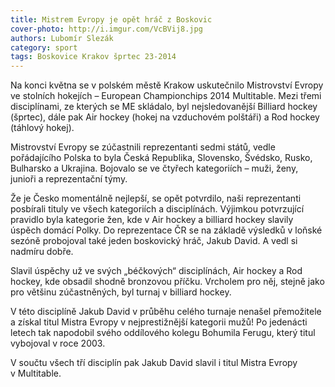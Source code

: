 ```yaml
---
title: Mistrem Evropy je opět hráč z Boskovic
cover-photo: http://i.imgur.com/VcBVij8.jpg
authors: Lubomír Slezák
category: sport
tags: Boskovice Krakov šprtec 23-2014 
---
```


Na konci května se v polském městě Krakow uskutečnilo Mistrovství Evropy ve stolních hokejích – European Championchips 2014 Multitable. Mezi třemi disciplínami, ze kterých se ME skládalo, byl nejsledovanější Billiard hockey (šprtec), dále pak Air hockey (hokej na vzduchovém polštáři) a Rod hockey (táhlový hokej).

Mistrovství Evropy se zúčastnili reprezentanti sedmi států, vedle pořádajícího Polska to byla Česká Republika, Slovensko, Švédsko, Rusko, Bulharsko a Ukrajina. Bojovalo se ve čtyřech kategoriích – muži, ženy, junioři a reprezentační týmy.

Že je Česko momentálně nejlepší, se opět potvrdilo, naši reprezentanti posbírali tituly ve všech kategoriích a disciplínách. Výjimkou potvrzující pravidlo byla kategorie žen, kde v Air hockey a billiard hockey slavily úspěch domácí Polky.
Do reprezentace ČR se na základě výsledků v loňské sezóně probojoval také jeden boskovický hráč, Jakub David. A vedl si nadmíru dobře.

Slavil úspěchy už ve svých „béčkových“ disciplínách, Air hockey a Rod hockey, kde obsadil shodně bronzovou příčku. Vrcholem pro něj, stejně jako pro většinu zúčastněných, byl turnaj v billiard hockey.

V této disciplíně Jakub David v průběhu celého turnaje nenašel přemožitele a získal titul Mistra Evropy v nejprestižnější kategorii mužů! Po jedenácti letech tak napodobil svého oddílového kolegu Bohumila Ferugu, který titul vybojoval v roce 2003.

V součtu všech tří disciplín pak Jakub David slavil i titul Mistra Evropy v Multitable.